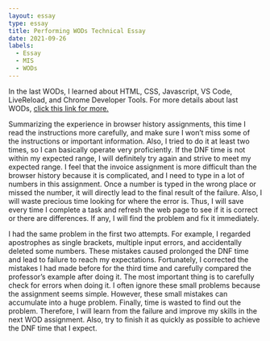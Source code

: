 ```yaml
---
layout: essay
type: essay
title: Performing WODs Technical Essay
date: 2021-09-26
labels:
  - Essay
  - MIS
  - WODs
---
```


  In the last WODs, I learned about HTML, CSS, Javascript, VS Code, LiveReload, and Chrome Developer Tools. For more details about last WODs, <a href="https://dport96.github.io/ITM352/morea/060.expressions-operators/experience-preparing-for-WOD.html">click this link for more.</a></p> Summarizing the experience in browser history assignments, this time I read the instructions more carefully, and make sure I won’t miss some of the instructions or important information. Also, I tried to do it at least two times, so I can basically operate very proficiently. If the DNF time is not within my expected range, I will definitely try again and strive to meet my expected range. I feel that the invoice assignment is more difficult than the browser history because it is complicated, and I need to type in a lot of numbers in this assignment. Once a number is typed in the wrong place or missed the number, it will directly lead to the final result of the failure. Also, I will waste precious time looking for where the error is. Thus, I will save every time I complete a task and refresh the web page to see if it is correct or there are differences. If any, I will find the problem and fix it immediately. 

  I had the same problem in the first two attempts. For example, I regarded apostrophes as single brackets, multiple input errors, and accidentally deleted some numbers. These mistakes caused prolonged the DNF time and lead to failure to reach my expectations. Fortunately, I corrected the mistakes I had made before for the third time and carefully compared the professor’s example after doing it. The most important thing is to carefully check for errors when doing it. I often ignore these small problems because the assignment seems simple. However, these small mistakes can accumulate into a huge problem. Finally, time is wasted to find out the problem. Therefore, I will learn from the failure and improve my skills in the next WOD assignment. Also, try to finish it as quickly as possible to achieve the DNF time that I expect.
